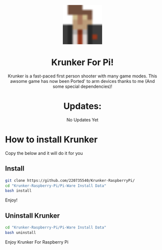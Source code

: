 <div align='center'>
<img src='./icon.png' width='128px'> 
<h1>Krunker For Pi!</h1>
Krunker is a fast-paced first person shooter with many game modes.
This awsome game has now been Ported' to arm devices thanks to me (And some special dependencies)!
  
# Updates:
No Updates Yet
</div>
  
# How to install Krunker
Copy the below and it will do it for you
## Install
```sh
git clone https://github.com/220735540/Krunker-RaspberryPi/
cd "Krunker-Raspberry-Pi/Pi-Ware Install Data"
bash install
```
Enjoy!

## Uninstall Krunker
```sh
cd "Krunker-Raspberry-Pi/Pi-Ware Install Data"
bash uninstall
```
Enjoy Krunker For Raspberry Pi
